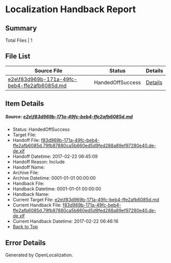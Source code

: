 # <a name='report-top'></a> Localization Handback Report

## Summary
 Total Files | 1

## File List
 Source File | Status | Details 
 ----------- | ------ | ------- 
 [e2e\f83d969b-171a-49fc-beb4-ffe2afb6085d.md](https://github.com/OpenLocalizationTestOrg/ol-test4/blob/98828e64b5efc58e075d25ab6d60f56e01b55e0d/e2e/f83d969b-171a-49fc-beb4-ffe2afb6085d.md) | HandedOffSuccess | [Details](#773f2862e92e8a9da3527faaeb044e323c09776d5)

## Item Details
##### <a name='773f2862e92e8a9da3527faaeb044e323c09776d5'></a> Source: [e2e\f83d969b-171a-49fc-beb4-ffe2afb6085d.md](https://github.com/OpenLocalizationTestOrg/ol-test4/blob/98828e64b5efc58e075d25ab6d60f56e01b55e0d/e2e/f83d969b-171a-49fc-beb4-ffe2afb6085d.md)
* Status: HandedOffSuccess
* Target File: 
* Handoff File: [f83d969b-171a-49fc-beb4-ffe2afb6085d.79fb87880ca5b660ed5d9fed288a89ef97280e40.de-de.xlf](https://github.com/OpenLocalizationTestOrg/ol-test4-handoff/blob/ee07be4f22ce20f282a3693318fd3aaa8c89be32/ol-handoff/OpenLocalizationTestOrg/ol-test4-dede/xinjiang/ht/f83d969b-171a-49fc-beb4-ffe2afb6085d.79fb87880ca5b660ed5d9fed288a89ef97280e40.de-de.xlf)
* Handoff Datetime: 2017-02-22 06:45:09
* Handoff Reason: Include
* Handoff Name: 
* Archive File: 
* Archive Datetime: 0001-01-01 00:00:00
* Handback File: 
* Handback Datetime: 0001-01-01 00:00:00
* Handback Name: 
* Current Target File: [e2e\f83d969b-171a-49fc-beb4-ffe2afb6085d.md](https://github.com/OpenLocalizationTestOrg/ol-test4-dede/blob/e5faae036b01437c05d294394f673c4a77b0f4ff/e2e/f83d969b-171a-49fc-beb4-ffe2afb6085d.md)
* Current Handback File: [f83d969b-171a-49fc-beb4-ffe2afb6085d.79fb87880ca5b660ed5d9fed288a89ef97280e40.de-de.xlf](https://github.com/OpenLocalizationTestOrg/ol-test4-handback/blob/da304fdb406231da1059662ad4de398bcf52debe/ol-handback/OpenLocalizationTestOrg/ol-test4-dede/xinjiang/ht/f83d969b-171a-49fc-beb4-ffe2afb6085d.79fb87880ca5b660ed5d9fed288a89ef97280e40.de-de.xlf)
* Current Handback Datetime: 2017-02-22 06:46:16
* [Back to Top](#report-top)


## Error Details

Generated by OpenLocalization.
